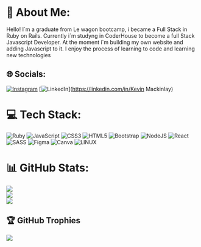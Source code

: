# 💫 About Me:
Hello! I´m a graduate from Le wagon bootcamp, i became a Full Stack in Ruby on Rails. Currently i´m studyng in CoderHouse to become a full Stack Javascript Developer. At the moment i`m  building my own website and adding Javascript to it. I enjoy the process of learning to code and learning new technologies<br>


## 🌐 Socials:
[![Instagram](https://img.shields.io/badge/Instagram-%23E4405F.svg?logo=Instagram&logoColor=white)](https://instagram.com/mackinlay-kevin) [![LinkedIn](https://img.shields.io/badge/LinkedIn-%230077B5.svg?logo=linkedin&logoColor=white)](https://linkedin.com/in/Kevin Mackinlay) 

# 💻 Tech Stack:
![Ruby](https://img.shields.io/badge/ruby-%23CC342D.svg?style=for-the-badge&logo=ruby&logoColor=white) ![JavaScript](https://img.shields.io/badge/javascript-%23323330.svg?style=for-the-badge&logo=javascript&logoColor=%23F7DF1E) ![CSS3](https://img.shields.io/badge/css3-%231572B6.svg?style=for-the-badge&logo=css3&logoColor=white) ![HTML5](https://img.shields.io/badge/html5-%23E34F26.svg?style=for-the-badge&logo=html5&logoColor=white) ![Bootstrap](https://img.shields.io/badge/bootstrap-%23563D7C.svg?style=for-the-badge&logo=bootstrap&logoColor=white) ![NodeJS](https://img.shields.io/badge/node.js-6DA55F?style=for-the-badge&logo=node.js&logoColor=white) ![React](https://img.shields.io/badge/react-%2320232a.svg?style=for-the-badge&logo=react&logoColor=%2361DAFB) ![SASS](https://img.shields.io/badge/SASS-hotpink.svg?style=for-the-badge&logo=SASS&logoColor=white) 	![Figma](https://img.shields.io/badge/figma-%23F24E1E.svg?style=for-the-badge&logo=figma&logoColor=white) ![Canva](https://img.shields.io/badge/Canva-%2300C4CC.svg?style=for-the-badge&logo=Canva&logoColor=white) ![LINUX](https://img.shields.io/badge/Linux-FCC624?style=for-the-badge&logo=linux&logoColor=black)
# 📊 GitHub Stats:
![](https://github-readme-stats.vercel.app/api?username=Kevin-Mackinlay&theme=react&hide_border=false&include_all_commits=false&count_private=false)<br/>
![](https://github-readme-streak-stats.herokuapp.com/?user=Kevin-Mackinlay&theme=react&hide_border=false)<br/>
![](https://github-readme-stats.vercel.app/api/top-langs/?username=Kevin-Mackinlay&theme=react&hide_border=false&include_all_commits=false&count_private=false&layout=compact)

## 🏆 GitHub Trophies
![](https://github-profile-trophy.vercel.app/?username=Kevin-Mackinlay&theme=radical&no-frame=false&no-bg=true&margin-w=4)

<!-- Proudly created with GPRM ( https://gprm.itsvg.in ) -->
